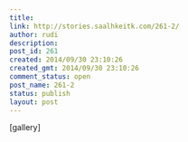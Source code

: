 ```yaml
---
title: 
link: http://stories.saalhkeitk.com/261-2/
author: rudi
description: 
post_id: 261
created: 2014/09/30 23:10:26
created_gmt: 2014/09/30 23:10:26
comment_status: open
post_name: 261-2
status: publish
layout: post
---
```



[gallery]